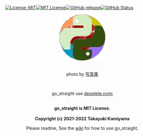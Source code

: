 [![License: MIT](https://img.shields.io/badge/License-MIT-yellow.svg)](https://opensource.org/licenses/MIT)[![MIT
License](http://img.shields.io/badge/license-MIT-blue.svg?style=flat)](
LICENSE)[![GitHub release](https://img.shields.io/github/release/takkii/go_straight.svg?style=flat)](GitHub)[![GitHub Status](https://img.shields.io/github/last-commit/takkii/go_straight.svg?style=flat)](GitHub)
<br />

<div align="center"><img src="https://github.com/takkii/photo/blob/main/images/python_ruby.gif" alt="PythonとRuby" title="logo"></div>
<br />
<div align="center">
    <p>photo by <a href="https://github.com/takkii/photo">写真庫</a></p>
</div>
<br />
<div align="center">
    <p> go_straight use <a href="https://github.com/Shougo/deoplete.nvim">deoplete.nvim</a></p>
</div>
<br />
<div align="center">
    <b> go_straight is MIT License. </b>
</div>
<br />
<div align="center">
    <b> Copyright (c) 2021-2022 Takayuki Kamiyama </b>
    <p> Please readme, See the <a href="https://github.com/takkii/go_straight/wiki/Specification">wiki</a> for how to use go_straight. </p>
</div>